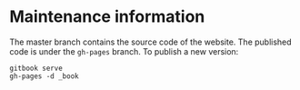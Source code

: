 # Maintenance information

The master branch contains the source code of the website. The published code is under the ````gh-pages```` branch. To publish a new version:

    gitbook serve
    gh-pages -d _book

